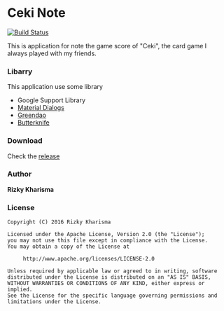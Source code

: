 # Ceki Note
[![Build Status](https://travis-ci.org/ngengs/cekinote_android.svg?branch=master)](https://travis-ci.org/ngengs/cekinote_android)

This is application for note the game score of "Ceki", the card game I always played with my friends.

### Libarry
This application use some library
* Google Support Library
* [Material Dialogs](https://github.com/afollestad/material-dialogs)
* [Greendao](https://github.com/greenrobot/greenDAO)
* [Butterknife](https://github.com/JakeWharton/butterknife)

### Download
Check the [release](/releases/latest)

### Author
**Rizky Kharisma**

### License

    Copyright (C) 2016 Rizky Kharisma

    Licensed under the Apache License, Version 2.0 (the "License");
    you may not use this file except in compliance with the License.
    You may obtain a copy of the License at

         http://www.apache.org/licenses/LICENSE-2.0

    Unless required by applicable law or agreed to in writing, software
    distributed under the License is distributed on an "AS IS" BASIS,
    WITHOUT WARRANTIES OR CONDITIONS OF ANY KIND, either express or implied.
    See the License for the specific language governing permissions and
    limitations under the License.
